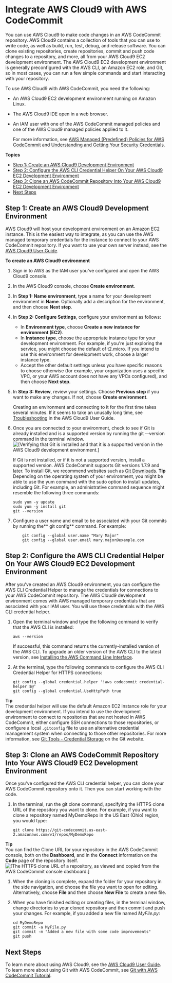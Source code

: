 # Integrate AWS Cloud9 with AWS CodeCommit<a name="setting-up-ide-c9"></a>

You can use AWS Cloud9 to make code changes in an AWS CodeCommit repository\. AWS Cloud9 contains a collection of tools that you can use to write code, as well as build, run, test, debug, and release software\. You can clone existing repositories, create repositories, commit and push code changes to a repository, and more, all from your AWS Cloud9 EC2 development environment\. The AWS Cloud9 EC2 development environment is generally preconfigured with the AWS CLI, an Amazon EC2 role, and Git, so in most cases, you can run a few simple commands and start interacting with your repository\.

To use AWS Cloud9 with AWS CodeCommit, you need the following:
+ An AWS Cloud9 EC2 development environment running on Amazon Linux\.
+ The AWS Cloud9 IDE open in a web browser\.
+ An IAM user with one of the AWS CodeCommit managed policies and one of the AWS Cloud9 managed policies applied to it\.

  For more information, see [AWS Managed \(Predefined\) Policies for AWS CodeCommit](auth-and-access-control-iam-identity-based-access-control.md#managed-policies) and [Understanding and Getting Your Security Credentials](http://docs.aws.amazon.com/general/latest/gr/aws-sec-cred-types.html)\.

**Topics**
+ [Step 1: Create an AWS Cloud9 Development Environment](#setting-up-ide-c9-connect)
+ [Step 2: Configure the AWS CLI Credential Helper On Your AWS Cloud9 EC2 Development Environment](#setting-up-ide-c9-credentials)
+ [Step 3: Clone an AWS CodeCommit Repository Into Your AWS Cloud9 EC2 Development Environment](#setting-up-ide-c9-checkout)
+ [Next Steps](#setting-up-ide-c9-next)

## Step 1: Create an AWS Cloud9 Development Environment<a name="setting-up-ide-c9-connect"></a>

AWS Cloud9 will host your development environment on an Amazon EC2 instance\. This is the easiest way to integrate, as you can use the AWS managed temporary credentials for the instance to connect to your AWS CodeCommit repository\. If you want to use your own server instead, see the [AWS Cloud9 User Guide](http://docs.aws.amazon.com/cloud9/latest/user-guide/)\. 

**To create an AWS Cloud9 environment**

1. Sign in to AWS as the IAM user you've configured and open the AWS Cloud9 console\.

1. In the AWS Cloud9 console, choose **Create environment**\.

1. In **Step 1: Name environment**, type a name for your development environment in **Name**\. Optionally add a description for the environment, and then choose **Next step**\.

1. In **Step 2: Configure Settings**, configure your environment as follows:
   + In **Environment type**, choose **Create a new instance for environment \(EC2\)**\.
   + In **Instance type**, choose the appropriate instance type for your development environment\. For example, if you're just exploring the service, you might choose the default of t2\.micro\. If you intend to use this environment for development work, choose a larger instance type\.
   + Accept the other default settings unless you have specific reasons to choose otherwise \(for example, your organization uses a specific VPC, or your AWS account does not have any VPCs configured\), and then choose **Next step**\.

1. In **Step 3: Review**, review your settings\. Choose **Previous step** if you want to make any changes\. If not, choose **Create environment**\.

   Creating an environment and connecting to it for the first time takes several minutes\. If it seems to take an unusally long time, see [Troubleshooting](http://docs.aws.amazon.com/cloud9/latest/user-guide/troubleshooting.html) in the AWS Cloud9 User Guide\.

1. Once you are connected to your environment, check to see if Git is already installed and is a supported version by running the git \-\-version command in the terminal window\.  
![\[Verifying that Git is installed and that it is a supported version in the AWS Cloud9 development environment.\]](http://docs.aws.amazon.com/codecommit/latest/userguide/images/codecommit-c9-git.png)

   If Git is not installed, or if it is not a supported version, install a supported version\. AWS CodeCommit supports Git versions 1\.7\.9 and later\. To install Git, we recommend websites such as [Git Downloads](http://git-scm.com/downloads)\. 
**Tip**  
Depending on the operating system of your environment, you might be able to use the yum command with the sudo option to install updates, including Git\. For example, an administrative command sequence might resemble the following three commands:  

   ```
   sudo yum -y update
   sudo yum -y install git
   git --version
   ```

1. Configure a user name and email to be associated with your Git commits by running the** git config** command\. For example:

   ```
       git config --global user.name "Mary Major"
       git config --global user.email mary.major@example.com
   ```

## Step 2: Configure the AWS CLI Credential Helper On Your AWS Cloud9 EC2 Development Environment<a name="setting-up-ide-c9-credentials"></a>

After you've created an AWS Cloud9 environment, you can configure the AWS CLI Credential Helper to manage the credentials for connections to your AWS CodeCommit repository\. The AWS Cloud9 development environment comes with AWS managed temporary credentials that are associated with your IAM user\. You will use these credentials with the AWS CLI credential helper\.

1. Open the terminal window and type the following command to verify that the AWS CLI is installed:

   ```
   aws --version
   ```

   If successful, this command returns the currently\-installed version of the AWS CLI\. To upgrade an older version of the AWS CLI to the latest version, see [Installing the AWS Command Line Interface](http://docs.aws.amazon.com/cli/latest/userguide/installing.html)\.

1. At the terminal, type the following commands to configure the AWS CLI Credential Helper for HTTPS connections:

   ```
   git config --global credential.helper '!aws codecommit credential-helper $@'
   git config --global credential.UseHttpPath true
   ```
**Tip**  
The credential helper will use the default Amazon EC2 instance role for your development environment\. If you intend to use the development environment to connect to repositories that are not hosted in AWS CodeCommit, either configure SSH connections to those repositories, or configure a local `.gitconfig` file to use an alternative credential management system when connecting to those other repositories\. For more information, see [Git Tools \- Credential Storage](https://git-scm.com/book/en/v2/Git-Tools-Credential-Storage) on the Git website\.

## Step 3: Clone an AWS CodeCommit Repository Into Your AWS Cloud9 EC2 Development Environment<a name="setting-up-ide-c9-checkout"></a>

Once you've configured the AWS CLI credential helper, you can clone your AWS CodeCommit repository onto it\. Then you can start working with the code\.

1. In the terminal, run the git clone command, specifying the HTTPS clone URL of the repository you want to clone\. For example, if you want to clone a repository named MyDemoRepo in the US East \(Ohio\) region, you would type:

   ```
   git clone https://git-codecommit.us-east-2.amazonaws.com/v1/repos/MyDemoRepo
   ```
**Tip**  
You can find the Clone URL for your repository in the AWS CodeCommit console, both on the **Dashboard**, and in the **Connect** information on the **Code** page of the repository itself\.  
![\[The HTTPS clone URL of a repository, as viewed and copied from the AWS CodeCommit console dashboard.\]](http://docs.aws.amazon.com/codecommit/latest/userguide/images/codecommit-dashboard-url.png)

1. When the cloning is complete, expand the folder for your repository in the side navigation, and choose the file you want to open for editing\. Alternatively, choose **File** and then choose **New File** to create a new file\.

1. When you have finished editing or creating files, in the terminal window, change directories to your cloned repository and then commit and push your changes\. For example, if you added a new file named *MyFile\.py*:

   ```
   cd MyDemoRepo
   git commit -a MyFile.py
   git commit -m "Added a new file with some code improvements"
   git push
   ```

## Next Steps<a name="setting-up-ide-c9-next"></a>

To learn more about using AWS Cloud9, see the [AWS Cloud9 User Guide](http://docs.aws.amazon.com/cloud9/latest/user-guide/welcome.html)\. To learn more about using Git with AWS CodeCommit, see [Git with AWS CodeCommit Tutorial](getting-started.md)\.